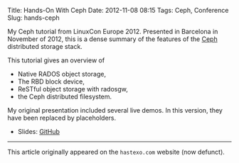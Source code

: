 Title: Hands-On With Ceph
Date: 2012-11-08 08:15
Tags: Ceph, Conference
Slug: hands-ceph

My Ceph tutorial from LinuxCon Europe 2012. Presented in
Barcelona in November of 2012, this is a dense summary of the features
of the [Ceph](https://www.hastexo.com/knowledge/storage-io/ceph)
distributed storage stack.

This tutorial gives an overview of

-   Native RADOS object storage,
-   The RBD block device,
-   ReSTful object storage with radosgw,
-   the Ceph distributed filesystem.

My original presentation included several live demos. In this
version, they have been replaced by placeholders.

* Slides: [GitHub](https://fghaas.github.io/lceu2012/ceph.html)

* * *

This article originally appeared on the `hastexo.com` website (now defunct).
